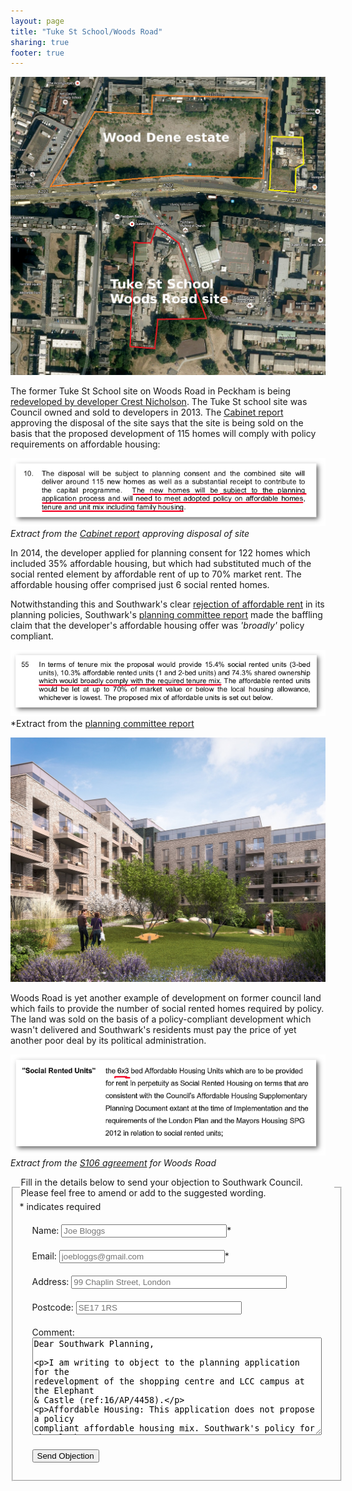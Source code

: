 ```yaml
---
layout: page
title: "Tuke St School/Woods Road"
sharing: true
footer: true
---
```

![](/img/woodstaerial.jpg)

The former Tuke St School site on Woods Road in Peckham is being [redeveloped by developer Crest Nicholson](https://www.crestnicholson.com/woodsroad/). 
The Tuke St school site was Council owned and sold to developers in 2013. The [Cabinet report](http://moderngov.southwarksites.com/documents/s39367/Report%20Disposal%20of%20Property%20at%20Woods%20Road%20London%20SE15.pdf) approving the disposal of the site says that the site is being sold on the basis that the proposed development of 115 homes will comply with policy requirements on affordable housing:

![](/img/disposalwoodsroad.png)
*Extract from the [Cabinet report](http://moderngov.southwarksites.com/documents/s39367/Report%20Disposal%20of%20Property%20at%20Woods%20Road%20London%20SE15.pdf) approving disposal of site*

In 2014, the developer applied for planning consent for 122 homes which included 35% affordable housing, but which had substituted much of the social rented element by affordable rent of up to 70% market rent. The affordable housing offer comprised just 6 social rented homes.

Notwithstanding this and Southwark's clear [rejection of affordable rent](http://35percent.org/redefining-social-rent/) in its planning policies, Southwark's [planning committee report](http://planbuild.southwark.gov.uk/documents/?GetDocument=%7b%7b%7b!MWINWqCKxftA59dMPpEkdQ%3d%3d!%7d%7d%7d) made the baffling claim that the developer's affordable housing offer was _'broadly'_ policy compliant.

![](/img/woodsroador.png)
*Extract from the [planning committee report](http://planbuild.southwark.gov.uk/documents/?GetDocument=%7b%7b%7b!MWINWqCKxftA59dMPpEkdQ%3d%3d!%7d%7d%7d)

![](/img/proudlypeckham.jpg)

Woods Road is yet another example of development on former council land which fails to provide the number of social rented homes required by policy. The land was sold on the basis of a policy-compliant development which wasn't delivered and Southwark's residents must pay the price of yet another poor deal by its political administration.

![](/img/queensroad.png)
*Extract from the [S106 agreement](http://planbuild.southwark.gov.uk/documents/?GetDocument=%7b%7b%7b!JS9YMNEOEjjjL%2ff1dk3IFw%3d%3d!%7d%7d%7d) for Woods Road*

<form id="form5" action="http://commentform.herokuapp.com/" method="post">
<fieldset><legend>Fill in the details below to send your objection to Southwark Council. Please feel free to amend or add to the suggested wording.</legend>
<div id="mc_embed_signup">
<div class="indicates-required"><span class="asterisk">*</span> indicates required</div>

<p class="first" style="margin:20px">
        <label for="name">Name:</label>
        <input type="text" name="name" id="name" size="30" placeholder="Joe Bloggs" /><span class="asterisk">*</span>
  </p>

  <p style="margin:20px">
        <label for="email">Email:</label>
        <input type="text" name="email" id="email" size="30" placeholder="joebloggs@gmail.com"/><span class="asterisk">*</span>
  </p>

  <p style="margin:20px">
        <label for="address">Address:</label>
        <input type="text" name="address" id="address" size="40" placeholder="99 Chaplin Street, London"/>
  </p>

  <p style="margin:20px">
        <label for="postcode">Postcode:</label>
        <input type="text" name="postcode" id="postcode" size="30" placeholder="SE17 1RS"/>
  </p>


   <p style="margin:20px">
        <label for="message">Comment:</label>
        <textarea name="message" id="message" cols="55" rows="10">Dear Southwark Planning,

I am writing to object to the planning application for the redevelopment of the shopping centre and LCC campus at the Elephant & Castle (ref:16/AP/4458).

Affordable Housing:
This application does not propose a policy compliant affordable housing mix. Southwark's policy for the Elephant & Castle requires a minimum of 35% affordable housing, of which 50% should be social rented. The applicant's offer does not make any provision for social rented housing or any payment in-lieu. The applicant has submitted a viability appraisal, arguing that providing social rented housing would render the development unviable, but despite the Council's new transparency policy this has still not been made public. 

Given that the development is coming forward as a result of the Council's own planning directives and given that the developer is an offshore company registered in the BVI and Bermuda, there is a greater need for transparency - especially so given that the application is not policy compliant. 

Affordable retail & existing traders:
Paragraph 5.1.7 of the Council's planning policy (E&C SPD), requires a number of "affordable retail units which are made available to existing occupiers displaced by development", in order to "ensure that development opportunities provide opportunities for existing and future SME businesses". However, the applicant has made no provision for any affordable retail in its application and makes vague reference only to a 'relocation strategy' for existing retailers - it provides no detail on what this 'relocation strategy' entails. 

In October 2015, Southwark resolved to undertake an Equalities Impact Assessment, in order to fulfill its Public Sector Equality Duty to the shopping centre traders and explore how the impact of the redevelopment can be mitigated. However, this assessment was never undertaken, the Council is thus neglecting its duty and allowing Delancey to progress the scheme without incorporating the existing traders.  

Coronet Cinema:
Delancey has dismissed the campaign to save The Coronet theatre. The Coronet takes up a sizeable part of the shopping centre site and is a popular music and event venue. The building dates back to 1872 and is a popular local institution. The Theatres Trust has objected to its demolition as have local preservation groups, on the basis of its Art Deco interior and exterior, which currently remains hidden behind its blue corrugated facade.

Please register my objection and keep me informed should any of the above shortcomings be addressed and the planning applications amended accordingly.

Yours sincerely,
</textarea>
  </p>
  <p class="submit" style="margin:20px"><button type="submit">Send Objection</button></p>
 </div>
</form>
